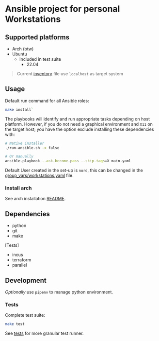 # Ansible project for personal Workstations

## Supported platforms

- Arch (btw)
- Ubuntu
  - Included in test suite
    - 22.04

> Current [inventory](./inventory) file use `localhost` as target system

## Usage

Default run command for all Ansible roles:

```bash
make install`
```

The playbooks will identify and run appropriate tasks depending on host
platform. However, if you do not need a graphical environment and `X11` on the
target host; you have the option exclude installing these dependencies with:

```bash
# Native installer
./run-ansible.sh -x false

# Or manually
ansible-playbook --ask-become-pass --skip-tags=X main.yaml
```

Default User created in the set-up is `nord`, this can be changed in the
[group_vars/workstations.yaml](./group_vars/workstations.yaml) file.

### Install arch

See arch installation [README](./install_arch/README.md).

## Dependencies

- python
- git
- make

[Tests]

- incus
- terraform
- parallel

## Development

*Optionally* use `pipenv` to manage python environment.

### Tests

Complete test suite:

```bash
make test
```

See [tests](./tests/) for more granular test runner.
